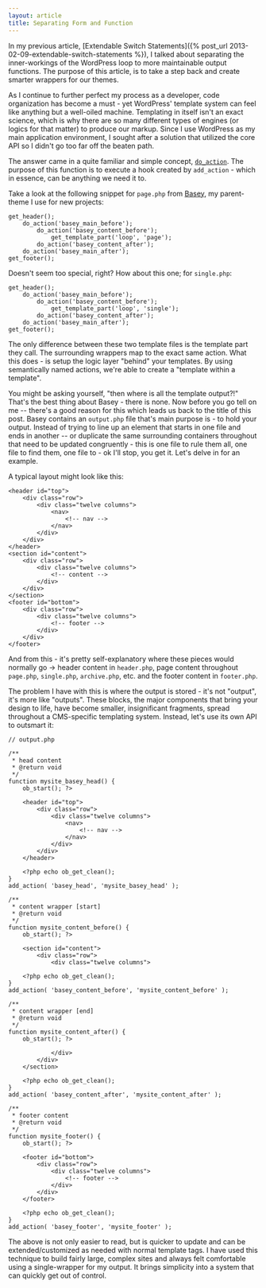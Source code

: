 ```yaml
---
layout: article
title: Separating Form and Function
---
```


In my previous article, [Extendable Switch Statements]({% post_url 2013-02-09-extendable-switch-statements %}), I talked about separating the inner-workings of the WordPress loop to more maintainable output functions. The purpose of this article, is to take a step back and create smarter wrappers for our themes.

As I continue to further perfect my process as a developer, code organization has become a must - yet WordPress' template system can feel like anything but a well-oiled machine. Templating in itself isn't an exact science, which is why there are so many different types of engines (or logics for that matter) to produce our markup. Since I use WordPress as my main application environment, I sought after a solution that utilized the core API so I didn't go too far off the beaten path.

The answer came in a quite familiar and simple concept, [`do_action`](http://codex.wordpress.org/Function_Reference/do_action). The purpose of this function is to execute a hook created by `add_action` - which in essence, can be anything we need it to.

Take a look at the following snippet for `page.php` from [Basey](http://baseytheme.com), my parent-theme I use for new projects:

    get_header();
        do_action('basey_main_before');
            do_action('basey_content_before');
                get_template_part('loop', 'page');
            do_action('basey_content_after');
        do_action('basey_main_after');
    get_footer();

Doesn't seem too special, right? How about this one; for `single.php`:

    get_header();
        do_action('basey_main_before');
            do_action('basey_content_before');
                get_template_part('loop', 'single');
            do_action('basey_content_after');
        do_action('basey_main_after');
    get_footer();

The only difference between these two template files is the template part they call. The surrounding wrappers map to the exact same action. What this does - is setup the logic layer "behind" your templates. By using semantically named actions, we're able to create a "template within a template".

You might be asking yourself, "then where is all the template output?!" That's the best thing about Basey - there is none. Now before you go tell on me -- there's a good reason for this which leads us back to the title of this post. Basey contains an `output.php` file that's main purpose is - to hold your output. Instead of trying to line up an element that starts in one file and ends in another -- or duplicate the same surrounding containers throughout that need to be updated congruently - this is one file to rule them all, one file to find them, one file to - ok I'll stop, you get it. Let's delve in for an example.

A typical layout might look like this:

    <header id="top">
        <div class="row">
            <div class="twelve columns">
                <nav>
                    <!-- nav -->
                </nav>
            </div>
        </div>
    </header>
    <section id="content">
        <div class="row">
            <div class="twelve columns">
                <!-- content -->
            </div>
        </div>
    </section>
    <footer id="bottom">
        <div class="row">
            <div class="twelve columns">
                <!-- footer -->
            </div>
        </div>
    </footer>

And from this - it's pretty self-explanatory where these pieces would normally go -> header content in `header.php`, page content throughout `page.php`, `single.php`, `archive.php`, etc. and the footer content in `footer.php`.

The problem I have with this is where the output is stored - it's not "output", it's more like "outputs". These blocks, the major components that bring your design to life, have become smaller, insignificant fragments, spread throughout a CMS-specific templating system. Instead, let's use its own API to outsmart it:

    // output.php

    /**
     * head content
     * @return void
     */
    function mysite_basey_head() {
        ob_start(); ?>

        <header id="top">
            <div class="row">
                <div class="twelve columns">
                    <nav>
                        <!-- nav -->
                    </nav>
                </div>
            </div>
        </header>

        <?php echo ob_get_clean();
    }
    add_action( 'basey_head', 'mysite_basey_head' );

    /**
     * content wrapper [start]
     * @return void
     */
    function mysite_content_before() {
        ob_start(); ?>

        <section id="content">
            <div class="row">
                <div class="twelve columns">

        <?php echo ob_get_clean();
    }
    add_action( 'basey_content_before', 'mysite_content_before' );

    /**
     * content wrapper [end]
     * @return void
     */
    function mysite_content_after() {
        ob_start(); ?>

                </div>
            </div>
        </section>

        <?php echo ob_get_clean();
    }
    add_action( 'basey_content_after', 'mysite_content_after' );

    /**
     * footer content
     * @return void
     */
    function mysite_footer() {
        ob_start(); ?>

        <footer id="bottom">
            <div class="row">
                <div class="twelve columns">
                    <!-- footer -->
                </div>
            </div>
        </footer>

        <?php echo ob_get_clean();
    }
    add_action( 'basey_footer', 'mysite_footer' );

The above is not only easier to read, but is quicker to update and can be extended/customized as needed with normal template tags. I have used this technique to build fairly large, complex sites and always felt comfortable using a single-wrapper for my output. It brings simplicity into a system that can quickly get out of control.